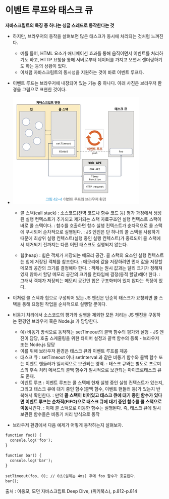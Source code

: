 # 이벤트 루프와 태스크 큐

**자바스크립트의 특징 중 하나는 싱글 스레드로 동작한다는 것**

* 하지만, 브라우저의 동작을 살펴보면 많은 태스크가 동시에 처리되는 것처럼 느껴진다.
  * 예를 들어, HTML 요소가 애니메이션 효과를 통해 움직이면서 이벤트를 처리하기도 하고, HTTP 요청을 통해 서버로부터 데이터를 가지고 오면서 렌더링하기도 하는 등의 상황이 있다.
  * 이처럼 자바스크림트의 동시성을 지원하는 것이 바로 이벤트 루프다.

* 이벤트 루프는 브라우저에 내장되어 있는 기능 중 하나다. 아래 사진은 브라우저 환경을 그림으로 표현한 것이다.
* ![](https://github.com/5nam/TIL/blob/master/JavaScript/img/%E1%84%8B%E1%85%B5%E1%84%87%E1%85%A6%E1%86%AB%E1%84%90%E1%85%B3%20%E1%84%85%E1%85%AE%E1%84%91%E1%85%B3%E1%84%8B%E1%85%AA%20%E1%84%87%E1%85%B3%E1%84%85%E1%85%A1%E1%84%8B%E1%85%AE%E1%84%8C%E1%85%A5%20%E1%84%92%E1%85%AA%E1%86%AB%E1%84%80%E1%85%A7%E1%86%BC.png)

  * 콜 스택(call stack)
    : 소스코드(전역 코드나 함수 코드 등) 평가 과정에서 생성된 실행 컨텍스트가 추가되고 제거되는 스택 자료구조인 실행 컨텍스트 스택이 바로 콜 스택이다.
    : 함수를 호출하면 함수 실행 컨텍스트가 순차적으로 콜 스택에 푸시되어 순차적으로 실행된다.
    : JS 엔진은 단 하나의 콜 스택을 사용하기 때문에 최상위 실행 컨텍스트(실행 중인 실행 컨텍스트)가 종료되어 콜 스택에서 제거되기 전까지는 다른 어떤 태스크도 실행되지 않는다.
  
  * 힙(heap)
    : 힙은 객체가 저장되는 메모리 공간. 콜 스택의 요소인 실행 컨텍스트는 힙에 저장된 객체를 참조한다.
    : 메모리에 값을 저장하려면 먼저 값을 저장할 메모리 공간의 크기를 결정해야 한다.
    : 객체는 원시 값과는 달리 크기가 정해져 있지 않아서 할당 메모리 공간의 크기를 런타임에 결정(동적 할당)해야 한다.
    : 그래서 객체가 저장되는 메모리 공간인 힙은 구조화되어 있지 않다는 특징이 있다.

* 이처럼 콜 스택과 힙으로 구성되어 있는 JS 엔진은 단순히 태스크가 요청되면 콜 스택을 통해 요청된 작업을 순차적으로 실행할 뿐이다.
* 비동기 처리에서 소스코드의 평가와 실행을 제외한 모든 처리는 JS 엔진을 구동하는 환경인 브라우저 혹은 Node.js 가 담당한다.
  * 예) 비동기 방식으로 동작하는 setTimeout의 콜백 함수의 평가와 실행 - JS 엔진이 담당, 호출 스케줄링을 위한 타이머 설정과 콜백 함수의 등록 - 브라우저 또는 Node.js 담당
  * 이를 위해 브라우저 환경은 태스크 큐와 이벤트 루프를 제공
  * 태스크 큐
    : setTimeout 이나 setInterval 과 같은 비동기 함수와 콜백 함수 또는 이벤트 핸들러가 일시적으로 보관되는 영역.
    : 태스크 큐와는 별도로 프로미스의 후속 처리 메서드의 콜백 함수가 일시적으로 보관되는 마이크로태스크 큐도 존재.
  * 이벤트 루프
    : 이벤트 루프는 콜 스택에 현재 실행 중인 실행 컨텍스트가 있는지, 그리고 태스크 큐에 대기 중인 함수(콜백 함수, 이벤트 핸들러 등)가 있는지 반복해서 확인한다. 
    : 만약 **콜 스택이 비어있고 태스크 큐에 대기 중인 함수가 있다면 이벤트 루프는 순차적(FIFO)으로 태스크 큐에 대기 중인 함수를 콜 스택으로 이동**시킨다.
    : 이때 콜 스택으로 이동한 함수는 실행된다. 즉, 태스크 큐에 일시 보관된 함수들은 비동기 처리 방식으로 동작
    
* 브라우저 환경에서 다음 예제가 어떻게 동작하는지 살펴보자.
~~~
function foo() {
  console.log('foo');
}

function bar() {
  console.log('bar');
}

setTimeout(foo, 0); // 0초(실제는 4ms) 후에 foo 함수가 호출된다.
bar();
~~~

출처 : 이웅모, 모던 자바스크립트 Deep Dive, (위키북스), p.812-p.814
